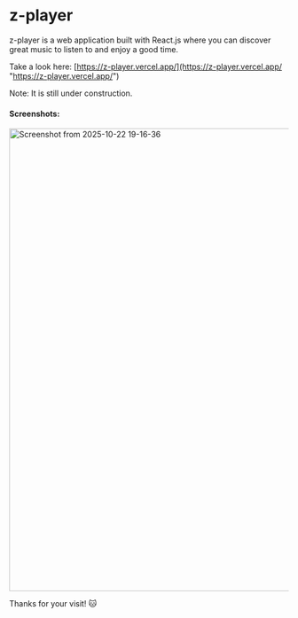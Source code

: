 # z-player

z-player is a web application built with React.js where you can discover great music to listen to and enjoy a good time.

Take a look here: [https://z-player.vercel.app/](https://z-player.vercel.app/ "https://z-player.vercel.app/")

Note: It is still under construction.

#### **Screenshots:**
<img width="1697" height="835" alt="Screenshot from 2025-10-22 19-16-36" src="https://github.com/user-attachments/assets/b48bea87-a9bb-4c3a-bf92-54ad6e8f2f95" />

Thanks for your visit! 🐱
